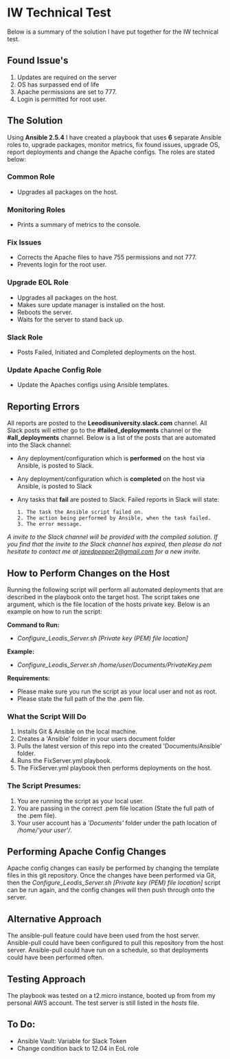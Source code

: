 # IW Technical Test
Below is a summary of the solution I have put together for the IW technical test.

## Found Issue's
1. Updates are required on the server
2. OS has surpassed end of life
3. Apache permissions are set to 777.
4. Login is permitted for root user.

## The Solution
Using **Ansible 2.5.4** I have created a playbook that uses **6** separate Ansible roles to, upgrade packages, monitor metrics, fix found issues, upgrade OS, report deployments and change the Apache configs. The roles are stated below:

### Common Role
- Upgrades all packages on the host.
### Monitoring Roles
- Prints a summary of metrics to the console.
### Fix Issues
- Corrects the Apache files to have 755 permissions and not 777.
- Prevents login for the root user.
### Upgrade EOL Role
- Upgrades all packages on the host.
- Makes sure update manager is installed on the host.
- Reboots the server.
- Waits for the server to stand back up.
### Slack Role
- Posts Failed, Initiated and Completed deployments on the host.  
### Update Apache Config Role
- Update the Apaches configs using Ansible templates.

## Reporting Errors
All reports are posted to the **Leeodisuniversity.slack.com** channel. All Slack posts will either go to the **#failed_deployments** channel or the **#all_deployments** channel. Below is a list of the posts that are automated into the Slack channel:

- Any deployment/configuration which is **performed** on the host via Ansible, is posted to Slack.
- Any deployment/configuration which is **completed** on the host via Ansible, is posted to Slack
- Any tasks that **fail** are posted to Slack. Failed reports in Slack will state:

      1. The task the Ansible script failed on.
      2. The action being performed by Ansible, when the task failed.
      3. The error message.

*A invite to the Slack channel will be provided with the compiled solution. If you find that the invite to the Slack channel has expired, then please do not hesitate to contact me at jaredpepper2@gmail.com for a new invite.*

## How to Perform Changes on the Host
Running the following script will perform all automated deployments that are described in the playbook onto the target host. The script takes one argument, which is the file location of the hosts private key. Below is an example on how to run the script:

**Command to Run:**
- *Configure_Leodis_Server.sh [Private key (PEM) file location]*

**Example:**
- *Configure_Leodis_Server.sh /home/user/Documents/PrivateKey.pem*

**Requirements:**
- Please make sure you run the script as your local user and not as root.
- Please state the full path of the the .pem file.

### What the Script Will Do
1. Installs Git & Ansible on the local machine.
2. Creates a 'Ansible' folder in your users document folder
3. Pulls the latest version of this repo into the created 'Documents/Ansible' folder.
4. Runs the FixServer.yml playbook.
5. The FixServer.yml playbook then performs deployments on the host.

### The Script Presumes:
1. You are running the script as your local user.
2. You are passing in the correct .pem file location (State the full path of the .pem file).
3. Your user account has a *'Documents'* folder under the path location of */home/'your user'/*.

## Performing Apache Config Changes
Apache config changes can easily be performed by changing the template files in this git repository. Once the changes have been performed via Git, then the *Configure_Leodis_Server.sh [Private key (PEM) file location]* script can be run again, and the config changes will then push through onto the server.

## Alternative Approach
The ansible-pull feature could have been used from the host server. Ansible-pull could have been configured to pull this repository from the host server. Ansible-pull could have run on a schedule, so that deployments could have been performed often.

## Testing Approach
The playbook was tested on a t2.micro instance, booted up from from my personal AWS account. The test server is still listed in the *hosts* file.

## To Do:
- Ansible Vault: Variable for Slack Token
- Change condition back to 12.04 in EoL role
